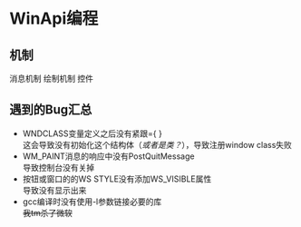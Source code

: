 # WinApi编程
## 机制
消息机制
绘制机制
控件

## 遇到的Bug汇总
* WNDCLASS变量定义之后没有紧跟={ }  
这会导致没有初始化这个结构体（*或者是类？*），导致注册window class失败
* WM_PAINT消息的响应中没有PostQuitMessage  
导致控制台没有关掉
* 按钮或窗口的的WS STYLE没有添加WS_VISIBLE属性  
导致没有显示出来
* gcc编译时没有使用-l参数链接必要的库  
<del>我tm杀了微软</del>